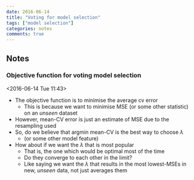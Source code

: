 ```yaml
---
date: 2016-06-14
title: "Voting for model selection"
tags: ["model selection"]
categories: notes
comments: true
---
```


Notes
-----

### Objective function for voting model selection

\<2016-06-14 Tue 11:43\>

-   The objective function is to minimise the average cv error
    -   This is because we want to minimise MSE (or some other
        statistic) on an *unseen* dataset
-   However, mean-CV error is just an estimate of MSE due to the
    resampling used
-   So, do we believe that argmin mean-CV is the best way to choose *λ*
    -   (or some other model feature)
-   How about if we want the *λ* that is most popular
    -   That is, the one which would be optimal most of the time
    -   Do they converge to each other in the limit?
    -   Like saying we want the *λ* that results in the most lowest-MSEs
        in new, *unseen* data, not just averages them
